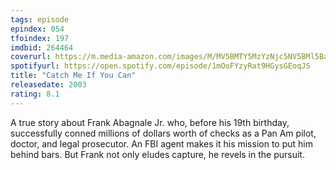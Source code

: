 ```yaml
---
tags: episode
epindex: 054
tfoindex: 197
imdbid: 264464
coverurl: https://m.media-amazon.com/images/M/MV5BMTY5MzYzNjc5NV5BMl5BanBnXkFtZTYwNTUyNTc2._V1_SY300_CR0,0,202,300_.jpg
spotifyurl: https://open.spotify.com/episode/1mOoFYzyRat9HGysGEoqJS
title: "Catch Me If You Can"
releasedate: 2003
rating: 8.1
---
```


A true story about Frank Abagnale Jr. who, before his 19th birthday, successfully conned millions of dollars worth of checks as a Pan Am pilot, doctor, and legal prosecutor. An FBI agent makes it his mission to put him behind bars. But Frank not only eludes capture, he revels in the pursuit.